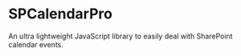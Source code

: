 # SPCalendarPro
An ultra lightweight JavaScript library to easily deal with SharePoint calendar events.
